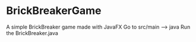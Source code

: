 # BrickBreakerGame
A simple BrickBreaker game made with JavaFX
Go to src/main --> java 
Run the BrickBreaker.java 
